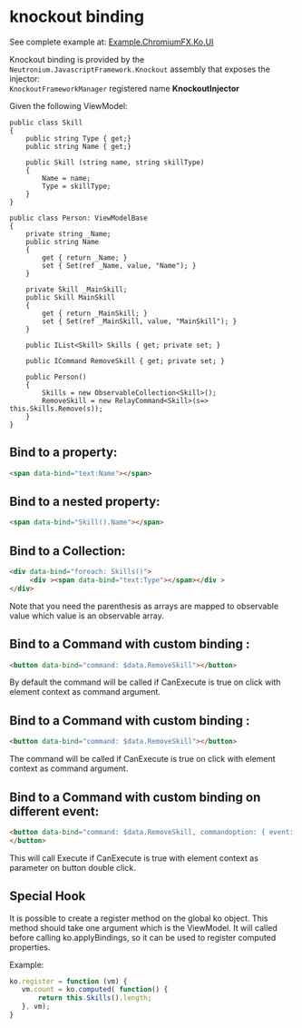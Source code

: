 # knockout binding 

See complete example at: [Example.ChromiumFX.Ko.UI](https://github.com/NeutroniumCore/Neutronium/tree/master/Examples/Example.ChromiumFX.Ko.UI)

Knockout binding is provided by the ```Neutronium.JavascriptFramework.Knockout``` assembly that exposes the injector:<br>
```KnockoutFrameworkManager```   registered name **KnockoutInjector**<br>

Given the following ViewModel:

```CSharp
public class Skill
{
	public string Type { get;}
	public string Name { get;}

	public Skill (string name, string skillType)
	{
		Name = name;
		Type = skillType;
	}
}

public class Person: ViewModelBase
{
	private string _Name;
	public string Name
	{
		get { return _Name; }
		set { Set(ref _Name, value, "Name"); }
	}

	private Skill _MainSkill;
	public Skill MainSkill
	{
		get { return _MainSkill; }
		set { Set(ref _MainSkill, value, "MainSkill"); }
	}
	   
	public IList<Skill> Skills { get; private set; }

	public ICommand RemoveSkill { get; private set; }
	
	public Person()
	{
		Skills = new ObservableCollection<Skill>();
		RemoveSkill = new RelayCommand<Skill>(s=> this.Skills.Remove(s));
	}	  
}
```
## Bind to a property:
```HTML
<span data-bind="text:Name"></span>
```

## Bind to a nested property:
```HTML
<span data-bind="Skill().Name"></span>
```

## Bind to a Collection:
```HTML
<div data-bind="foreach: Skills()">
     <div ><span data-bind="text:Type"></span></div >
</div>
```
Note that you need the parenthesis as arrays are mapped to observable value which value is an observable array.

## Bind to a Command with custom binding :
```HTML
<button data-bind="command: $data.RemoveSkill"></button>
```
By default the command will be called if CanExecute is true on click with element context as command argument.


## Bind to a Command with custom binding :
```HTML
<button data-bind="command: $data.RemoveSkill"></button>
```
The command will be called if CanExecute is true on click with element context as command argument.


## Bind to a Command with custom binding on different event:
```HTML
<button data-bind="command: $data.RemoveSkill, commandoption: { event:'dblclick'}">
</button>
```
This will call Execute if CanExecute is true with element context as parameter on button double click.

## Special Hook

It is possible to create a register method on the global ko object.
This method should take one argument which is the ViewModel.
It will called before calling ko.applyBindings, so it can be used to register computed properties.

Example:

```javascript
ko.register = function (vm) {
   vm.count = ko.computed( function() {
       return this.Skills().length;
   }, vm);
}
```